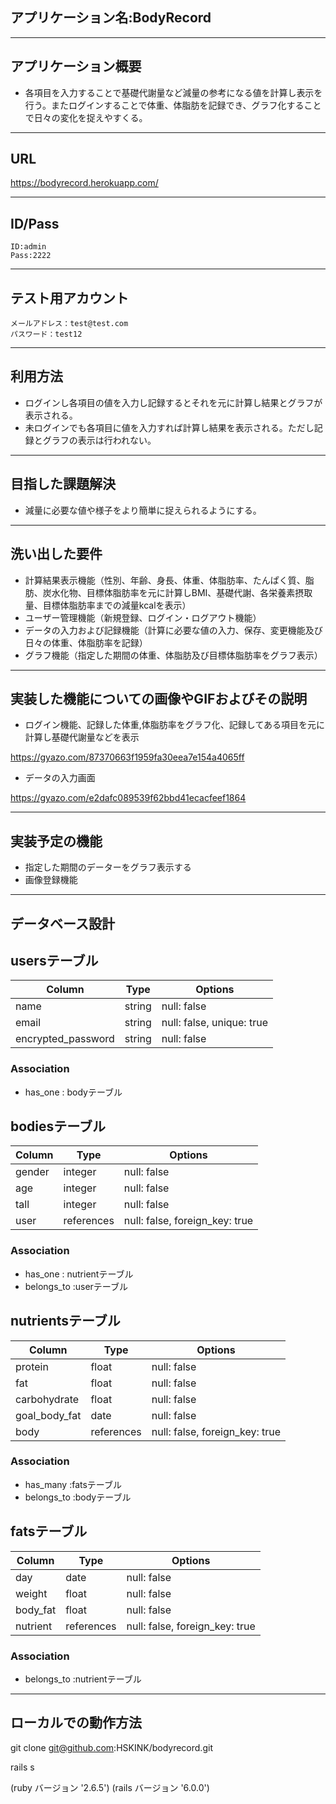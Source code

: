 ## アプリケーション名:BodyRecord
---
## アプリケーション概要
- 各項目を入力することで基礎代謝量など減量の参考になる値を計算し表示を行う。またログインすることで体重、体脂肪を記録でき、グラフ化することで日々の変化を捉えやすくる。
---
## URL
  https://bodyrecord.herokuapp.com/

---
## ID/Pass
    ID:admin  
    Pass:2222
---
## テスト用アカウント
    メールアドレス：test@test.com
    パスワード：test12
---
## 利用方法
- ログインし各項目の値を入力し記録するとそれを元に計算し結果とグラフが表示される。
- 未ログインでも各項目に値を入力すれば計算し結果を表示される。ただし記録とグラフの表示は行われない。
---
## 目指した課題解決
- 減量に必要な値や様子をより簡単に捉えられるようにする。
---
## 洗い出した要件
- 計算結果表示機能（性別、年齢、身長、体重、体脂肪率、たんぱく質、脂肪、炭水化物、目標体脂肪率を元に計算しBMI、基礎代謝、各栄養素摂取量、目標体脂肪率までの減量kcalを表示）
- ユーザー管理機能（新規登録、ログイン・ログアウト機能）
- データの入力および記録機能（計算に必要な値の入力、保存、変更機能及び日々の体重、体脂肪率を記録）
- グラフ機能（指定した期間の体重、体脂肪及び目標体脂肪率をグラフ表示）
---
## 実装した機能についての画像やGIFおよびその説明
- ログイン機能、記録した体重,体脂肪率をグラフ化、記録してある項目を元に計算し基礎代謝量などを表示 

https://gyazo.com/87370663f1959fa30eea7e154a4065ff
- データの入力画面 

https://gyazo.com/e2dafc089539f62bbd41ecacfeef1864

---
## 実装予定の機能
- 指定した期間のデーターをグラフ表示する
- 画像登録機能
---
## データベース設計
	
## usersテーブル

|Column             |Type   |Options                   |
|-------------------|-------|--------------------------|
|name               |string |null: false               |
|email              |string |null: false, unique: true |
|encrypted_password |string |null: false               |

### Association
- has_one : bodyテーブル


## bodiesテーブル

|Column |Type       |Options                        |
|-------|-----------|-------------------------------|
|gender |integer    |null: false                    |
|age    |integer    |null: false                    |
|tall   |integer    |null: false                    |
|user   |references |null: false, foreign_key: true |

### Association
- has_one : nutrientテーブル
- belongs_to :userテーブル


## nutrientsテーブル

|Column         |Type       |Options                        |
|---------------|-----------|-------------------------------|
|protein        |float      |null: false                    |
|fat            |float      |null: false                    |
|carbohydrate   |float      |null: false                    |
|goal_body_fat  |date       |null: false                    |
|body           |references |null: false, foreign_key: true |

### Association
- has_many :fatsテーブル
- belongs_to :bodyテーブル


## fatsテーブル

|Column   |Type       |Options                        |
|---------|-----------|-------------------------------|
|day      |date       |null: false                    |
|weight   |float      |null: false                    |
|body_fat |float      |null: false                    |
|nutrient |references |null: false, foreign_key: true |

### Association
- belongs_to :nutrientテーブル
---
## ローカルでの動作方法
git clone git@github.com:HSKINK/bodyrecord.git

rails s

(ruby バージョン '2.6.5') (rails バージョン '6.0.0')
